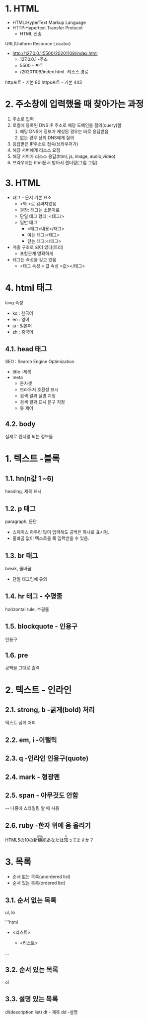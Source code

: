 # 1. HTML

- HTML:HyperText Markup Language
- HTTP:Hypertext Transfer Protocol
    - HTML 전송

URL(Uniform Resource Locator)
- http://127.0.0.1:5500/20201109/index.html
    - 127.0.0.1 -주소
    - 5500  - 포트
    - /20201109/index.html -리소스 경로

http포트 - 기본 80
https포트 - 기본 443 

# 2. 주소창에 입력했을 때 찾아가는 과정

1. 주소로 입력
2. 로컬에 등록된 DNS IP 주소로 해당 도메인을 질의(query)함
   1) 해당 DNS에 정보가 캐싱된 경우는 바로 응답받음
   2) 없는 경우 상위 DNS에게 질의
3. 응답받은 IP주소로 접속(브라우저가)
4. 해당 서버에게 리소스 요청
5. 해당 서버가 리소스 응답(html, js, image, audio,video)
6. 브라우저는 html문서 받아서 렌더링(그림 그림)
   
# 3. HTML

- 태그 - 문서 기본 요소
  - <와 >로 감싸져있음
  - 권장: 태그는 소문자로
  - 단일 태그 형태: <태그/>
  - 일반 태그
    - <태그>내용</태그>
    - 여는 태그:<태그>
    - 닫는 태그:</태그>
- 계층 구조로 되어 있다(트리)
  - 포함관계 명확하게
- 태그는 속성을 갖고 있음
    - <태그 속성 = 값 속성 =값></태그>
  
# 4. html 태그

lang 속성

- ko : 한국어
- en : 영어
- ja : 일본어
- zh : 중국어

## 4.1. head 태그

SEO : Search Engine Optimization

- title -제목
- meta
    - 문자셋
    - 브라우저 호환성 표시
    - 검색 결과 실명 지정
    - 검색 결과 표시 문구 지정
    - 봇 제어

## 4.2. body

실제로 렌더링 되는 정보들

# 1. 텍스트 -블록

## 1.1. hn(n값 1 ~6)

heading, 제목 표시

## 1.2. p 태그

paragraph, 문단

- 스페이스 아무리 많이 입력해도 공백은 하나로 표시됨.
- 줄바꿈 없이 텍스트를 쭉 입력받을 수 있음.

## 1.3. br 태그

break, 줄바꿈

- 단일 태그임에 유의

## 1.4. hr 태그 - 수평줄

horizontal rule, 수평줄

## 1.5. blockquote - 인용구

인용구 

## 1.6. pre

공백을 그대로 출력

# 2. 텍스트 - 인라인

## 2.1. strong, b -굵게(bold) 처리
  
  텍스트 굵게 처리

## 2.2. em, i -이탤릭

## 2.3. q -인라인 인용구(quote)

## 2.4. mark - 형광펜

## 2.5. span - 아무것도 안함
-- 나중에 스타일링 할 때 사용

## 2.6. ruby -한자 위에 음 올리기 
HTML5の10の<ruby>新機能<rt>신기능</rt></ruby>あなたは<ruby>知<rt>지</rt></ruby>ってますか？

# 3.  목록

- 순서 없는 목록(unordered list)
- 순서 있는 목록(ordered list)

## 3.1. 순서 없는 목록

ul, lo

'''html
<ul>
    <li><리스트></li>
    <ul>
    <li><리스트></li>
    </ul>
</ul>
...

## 3.2. 순서 있는 목록

ol

## 3.3. 설명 있는 목록

dl(description list)
dt - 제목
dd -설명